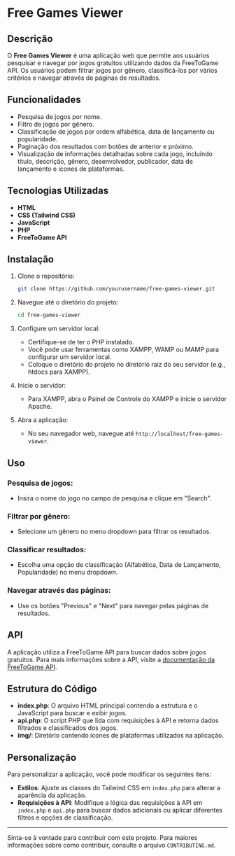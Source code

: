 # Free Games Viewer

## Descrição

O **Free Games Viewer** é uma aplicação web que permite aos usuários pesquisar e navegar por jogos gratuitos utilizando dados da FreeToGame API. Os usuários podem filtrar jogos por gênero, classificá-los por vários critérios e navegar através de páginas de resultados.

## Funcionalidades

- Pesquisa de jogos por nome.
- Filtro de jogos por gênero.
- Classificação de jogos por ordem alfabética, data de lançamento ou popularidade.
- Paginação dos resultados com botões de anterior e próximo.
- Visualização de informações detalhadas sobre cada jogo, incluindo título, descrição, gênero, desenvolvedor, publicador, data de lançamento e ícones de plataformas.

## Tecnologias Utilizadas

- **HTML**
- **CSS (Tailwind CSS)**
- **JavaScript**
- **PHP**
- **FreeToGame API**

## Instalação

1. Clone o repositório:
    ```sh
    git clone https://github.com/yourusername/free-games-viewer.git
    ```
2. Navegue até o diretório do projeto:
    ```sh
    cd free-games-viewer
    ```
3. Configure um servidor local:
    - Certifique-se de ter o PHP instalado.
    - Você pode usar ferramentas como XAMPP, WAMP ou MAMP para configurar um servidor local.
    - Coloque o diretório do projeto no diretório raiz do seu servidor (e.g., htdocs para XAMPP).

4. Inicie o servidor:
    - Para XAMPP, abra o Painel de Controle do XAMPP e inicie o servidor Apache.

5. Abra a aplicação:
    - No seu navegador web, navegue até `http://localhost/free-games-viewer`.

## Uso

### Pesquisa de jogos:
- Insira o nome do jogo no campo de pesquisa e clique em "Search".

### Filtrar por gênero:
- Selecione um gênero no menu dropdown para filtrar os resultados.

### Classificar resultados:
- Escolha uma opção de classificação (Alfabética, Data de Lançamento, Popularidade) no menu dropdown.

### Navegar através das páginas:
- Use os botões "Previous" e "Next" para navegar pelas páginas de resultados.

## API

A aplicação utiliza a FreeToGame API para buscar dados sobre jogos gratuitos. Para mais informações sobre a API, visite a [documentação da FreeToGame API](https://www.freetogame.com/api-doc).

## Estrutura do Código

- **index.php**: O arquivo HTML principal contendo a estrutura e o JavaScript para buscar e exibir jogos.
- **api.php**: O script PHP que lida com requisições à API e retorna dados filtrados e classificados dos jogos.
- **img/**: Diretório contendo ícones de plataformas utilizados na aplicação.

## Personalização

Para personalizar a aplicação, você pode modificar os seguintes itens:

- **Estilos**: Ajuste as classes do Tailwind CSS em `index.php` para alterar a aparência da aplicação.
- **Requisições à API**: Modifique a lógica das requisições à API em `index.php` e `api.php` para buscar dados adicionais ou aplicar diferentes filtros e opções de classificação.

---

Sinta-se à vontade para contribuir com este projeto. Para maiores informações sobre como contribuir, consulte o arquivo `CONTRIBUTING.md`.
